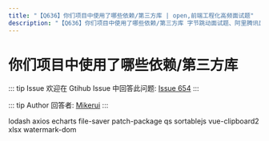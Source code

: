 ```yaml
---
title: "【Q636】你们项目中使用了哪些依赖/第三方库 | open,前端工程化高频面试题"
description: "【Q636】你们项目中使用了哪些依赖/第三方库 字节跳动面试题、阿里腾讯面试题、美团小米面试题。"
---
```


# 你们项目中使用了哪些依赖/第三方库

::: tip Issue
欢迎在 Gtihub Issue 中回答此问题: [Issue 654](https://github.com/shfshanyue/Daily-Question/issues/654)
:::

::: tip Author
回答者: [Mikerui](https://github.com/Mikerui)
:::

lodash axios echarts file-saver patch-package qs sortablejs vue-clipboard2 xlsx watermark-dom
